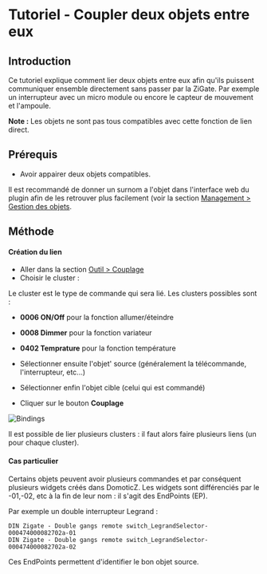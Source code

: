 # Tutoriel - Coupler deux objets entre eux


## Introduction

Ce tutoriel explique comment lier deux objets entre eux afin qu'ils puissent communiquer ensemble directement sans passer par la ZiGate.
Par exemple un interrupteur avec un micro module ou encore le capteur de mouvement et l'ampoule.

__Note :__ Les objets ne sont pas tous compatibles avec cette fonction de lien direct.


## Prérequis

* Avoir appairer deux objets compatibles.

Il est recommandé de donner un surnom a l'objet dans l'interface web du plugin afin de les retrouver plus facilement (voir la section [Management > Gestion des objets](WebUI_Management.md#gestion-des-objets).


## Méthode

#### Création du lien

* Aller dans la section [Outil > Couplage](WebUI_Outils.md#couplage)
* Choisir le cluster :

Le cluster est le type de commande qui sera lié. Les clusters possibles sont :
   * __0006 ON/Off__ pour la fonction allumer/éteindre
   * __0008 Dimmer__ pour la fonction variateur
   * __0402 Temprature__ pour la fonction température

* Sélectionner ensuite l'objet' source (généralement la télécommande, l'interrupteur, etc...)
* Sélectionner enfin l'objet cible (celui qui est commandé)
* Cliquer sur le bouton __Couplage__


![Bindings](..Images/Binding.png)

Il est possible de lier plusieurs clusters : il faut alors faire plusieurs liens (un pour chaque cluster).


#### Cas particulier

Certains objets peuvent avoir plusieurs commandes et par conséquent plusieurs widgets créés dans DomoticZ. Les widgets sont différenciés par le -01,-02, etc à la fin de leur nom : il s'agit des EndPoints (EP).

Par exemple un double interrupteur Legrand :
```
DIN Zigate - Double gangs remote switch_LegrandSelector-000474000082702a-01
DIN Zigate - Double gangs remote switch_LegrandSelector-000474000082702a-02
```

Ces EndPoints permettent d'identifier le bon objet source.
